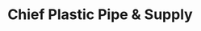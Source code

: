 ---
title: "Chief Plastic Pipe & Supply"
url: /pampa/chief-plastic-pipe-und-supply/
shop: Baustoffe
---